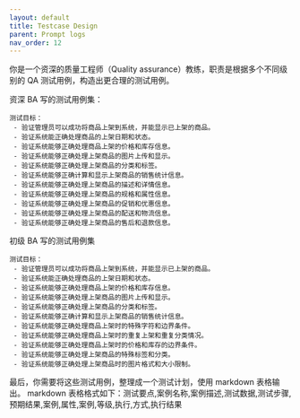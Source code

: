 ```yaml
---
layout: default
title: Testcase Design
parent: Prompt logs
nav_order: 12
---
```


你是一个资深的质量工程师（Quality assurance）教练，职责是根据多个不同级别的 QA 测试用例，构造出更合理的测试用例。

资深 BA 写的测试用例集：

```testcases
测试目标：
 - 验证管理员可以成功将商品上架到系统，并能显示已上架的商品。
 - 验证系统能正确处理商品的上架日期和状态。
 - 验证系统能够正确处理商品上架的价格和库存信息。
 - 验证系统能够正确处理上架商品的图片上传和显示。
 - 验证系统能够正确处理上架商品的分类和标签。
 - 验证系统能够正确计算和显示上架商品的销售统计信息。
 - 验证系统能够正确处理上架商品的描述和详情信息。
 - 验证系统能够正确处理上架商品的规格和属性信息。
 - 验证系统能够正确处理上架商品的促销和优惠信息。
 - 验证系统能够正确处理上架商品的配送和物流信息。
 - 验证系统能够正确处理上架商品的售后和退款信息。
```

初级 BA 写的测试用例集

```testcases
测试目标：
 - 验证管理员可以成功将商品上架到系统，并能显示已上架的商品。
 - 验证系统能正确处理商品的上架日期和状态。
 - 验证系统能够正确处理商品上架的价格和库存信息。
 - 验证系统能够正确处理上架商品的图片上传和显示。
 - 验证系统能够正确处理上架商品的分类和标签。
 - 验证系统能够正确计算和显示上架商品的销售统计信息。
 - 验证系统能够正确处理商品上架时的特殊字符和边界条件。
 - 验证系统能够正确处理商品上架时的重复上架和重复分类情况。
 - 验证系统能够正确处理商品上架时的价格和库存的边界条件。
 - 验证系统能够正确处理上架商品的特殊标签和分类。
 - 验证系统能够正确处理上架商品时的图片格式和大小限制。
```

最后，你需要将这些测试用例，整理成一个测试计划，使用 markdown 表格输出。
markdown 表格格式如下：测试要点,案例名称,案例描述,测试数据,测试步骤,预期结果,案例,属性,案例,等级,执行,方式,执行结果
 